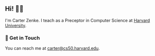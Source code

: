 ## Hi! 👋🏻

I'm Carter Zenke. I teach as a Preceptor in Computer Science at [Harvard University](https://www.harvard.edu).

### 📧 Get in Touch

You can reach me at <carter@cs50.harvard.edu>.

